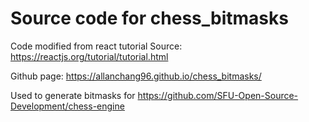 # Source code for chess_bitmasks

Code modified from react tutorial
Source: https://reactjs.org/tutorial/tutorial.html

Github page: https://allanchang96.github.io/chess_bitmasks/

Used to generate bitmasks for https://github.com/SFU-Open-Source-Development/chess-engine